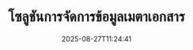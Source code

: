 ---
############################# Static ############################
layout: "family"
date:  2025-08-27T11:24:41
draft: false

product: "Metadata"
product_tag: "metadata"

lang: th

############################# Head ############################
head_title: ".NET, Java, Node.js, Python API และแอปจัดการข้อมูลเมตาออนไลน์โดย GroupDocs"
head_description: "API ข้อมูลเมตาของเอกสารดั้งเดิมสำหรับ C# .NET และ Java อ่าน เขียน แก้ไข และเปรียบเทียบข้อมูลเมตาของรูปแบบยอดนิยมทั้งหมด วิเคราะห์และส่งออกข้อมูลเมตา"

############################# Header ############################
title: "โซลูชันการจัดการข้อมูลเมตาเอกสาร"
description:  |
  API และแอปเพื่ออ่าน แก้ไข แทนที่ และลบข้อมูลเมตาของเอกสาร รูปภาพ และรูปแบบไฟล์อื่นๆ บนแพลตฟอร์มยอดนิยม

  เพิ่มข้อมูลเมตาดาต้าที่ซ่อนอยู่ลงในไฟล์และเอกสารธุรกิจของคุณ

  แก้ไขหรือลบข้อมูลเมตาที่แสดงอยู่แล้วในเอกสารของคุณ

  รวบรวมและวิเคราะห์ข้อมูลเกี่ยวกับเอกสารและข้อมูลเมตาของไฟล์

############################# Supported Platforms ###############################
supported_platforms:
  enable: true
  head_title: "เลือกแพลตฟอร์มของคุณ"
  title: "ความเป็นอิสระของแพลตฟอร์ม"
  description: "GroupDocs.Metadata เข้ากันได้กับระบบปฏิบัติการและเฟรมเวิร์กที่หลากหลาย:"
  details_link_title: "เรียนรู้เพิ่มเติม"

  items:
    # items loop
    - title: ".NET"
      description: GroupDocs.Metadata .NET 
      color: "blue"
      tag: "net"
      link: "/metadata/net/"
      features_link: "https://docs.groupdocs.com/metadata/net/system-requirements/"
      features:
          # features loop
          - rows: "3"
            content: |
                    .NET Core 3.0 or higher <br> .NET 5.0 or higher <br> .NET Standard 2.1
      
          # features loop
          - rows: "1"
            content: |
                    Windows <br> Linux <br> Mac OS
      
          # features loop
          - rows: "4"
            content: |
                    Microsoft Visual Studio <br> JetBrains Rider <br> Microsoft Visual Code
      
          # features loop
          - rows: "1"
            content: |
                    70+ file formats
      

    # items loop
    - title: "Java"
      description: GroupDocs.Metadata Java
      color: "red"
      tag: "java"
      link: "/metadata/java/"
      features_link: "https://docs.groupdocs.com/metadata/java/system-requirements/"
      features:
          # features loop
          - rows: "3"
            content: |
                    J2SE 7.0 or higher <br> Kotlin
      
          # features loop
          - rows: "1"
            content: |
                    Windows <br> Linux <br> Mac OS
      
          # features loop
          - rows: "4"
            content: |
                    IntelliJ IDEA <br> Eclipse <br> NetBeans
      
          # features loop
          - rows: "1"
            content: |
                    70+ file formats

    # items loop
    - title: "Node.js"
      description: GroupDocs.Metadata Node.js
      color: "green"
      tag: "nodejs-java"
      link: "/metadata/nodejs-java/"
      features_link: "https://docs.groupdocs.com/metadata/nodejs-java/system-requirements/"
      features:
          # features loop
          - rows: "3"
            content: |
                    Node.js 16+ and J2SE 8.0 (1.8)+
      
          # features loop
          - rows: "1"
            content: |
                    Windows <br> Linux <br> Mac OS
      
          # features loop
          - rows: "4"
            content: |
                    Atom <br> Visual Studio Code <br> โปรแกรมแก้ไขข้อความอื่น ๆ
      
          # features loop
          - rows: "1"
            content: |
                    70+ file formats

    # items loop
    - title: "Python"
      description: GroupDocs.Metadata Python
      color: "yellow"
      tag: "python-net"
      link: "/metadata/python-net/"
      features_link: "https://docs.groupdocs.com/metadata/python-net/system-requirements/"
      features:
          # features loop
          - rows: "3"
            content: |
                    Python 3.9+ and .Net 6+
      
          # features loop
          - rows: "1"
            content: |
                    Windows <br> Linux <br> Mac OS
      
          # features loop
          - rows: "4"
            content: |
                    IDLE <br> PyCharm <br> Visual Studio Code
      
          # features loop
          - rows: "1"
            content: |
                    70+ file formats

    # items loop
    - title: "CLI .NET"
      description: GroupDocs.Metadata CLI for .NET
      color: "gray"
      tag: "cli-net"
      link: "/metadata/cli-net/"
      features_link: "https://docs.groupdocs.com/metadata/net/system-requirements/"
      features:
          # features loop
          - rows: "3"
            content: |
                    .NET Core 3.0 or higher <br> .NET 5.0 or higher <br> .NET Standard 2.1
      
          # features loop
          - rows: "1"
            content: |
                    Windows <br> Linux <br> Mac OS
      
          # features loop
          - rows: "4"
            content: |
                    Command Prompt, Bash, PowerShell, etc.
      
          # features loop
          - rows: "1"
            content: |
                    70+ file formats

############################# Features ###############################
features:
  enable: true
  title: "การตรวจสอบคุณสมบัติของ GroupDocs.Metadata"
  description: "โซลูชันของเราได้รับการออกแบบมาเพื่อจัดการข้อมูลเมตาในรูปแบบไฟล์ยอดนิยมมากมาย รวมถึงรูปภาพและเอกสารสำนักงาน"

  items:
    # items loop
    - icon: "protect"
      title: "ปกป้องข้อมูลทางธุรกิจ"
      content: "เพิ่มข้อมูลเมตาที่ซ่อนอยู่ให้กับไฟล์และเอกสารที่ละเอียดอ่อนของคุณ"

    # items loop
    - icon: "control"
      title: "ควบคุมข้อมูลเมตาของเอกสาร"
      content: "รวบรวมข้อมูลโดยละเอียดเกี่ยวกับข้อมูลเมตาที่มีอยู่ในเอกสาร"

    # items loop
    - icon: "manipulate"
      title: "จัดการข้อมูลเมตาดาต้า"
      content: "แก้ไขเนื้อหาหรือลบข้อมูลเมตาในรูปแบบไฟล์ที่รองรับหลายรูปแบบ"

    # items loop
    - icon: "additional"
      title: "คุณสมบัติเพิ่มเติมต่างๆ"
      content: "รับการแสดงตัวอย่างเอกสาร แยกแพ็คเกจข้อมูลเมตา ฯลฯ"

############################# Code Samples ###############################
code_samples:
  enable: true
  title: "ปกป้องเอกสารโดยใช้ข้อมูลเมตา"
  description: "GroupDocs.Metadata ตัวอย่างโค้ดการดำเนินการทั่วไป"
  items:
    # code sample loop
    - title: "ลบข้อมูลเมตาที่ไม่จำเป็นออกจากรูปภาพและเอกสาร"
      content: |
       GroupDocs.Metadata ช่วยให้คุณลบข้อมูลที่ซ่อนอยู่ออกจากไฟล์และเอกสารของคุณได้อย่างง่ายดาย คุณสามารถลบรายละเอียด เช่น เวลาและสถานที่ที่ถ่ายภาพ หรือลบข้อมูลผู้แต่งและบรรณาธิการออกจากเอกสาร Office ได้อย่างรวดเร็ว
      samples:
        - language: "C#"
          color: "blue"
          content: |
            ```csharp {style=abap}  
            // ส่งผ่านเส้นทางไปยังเอกสารไปยังตัวสร้าง Metadata

            using (Metadata metadata = new Metadata("source.docx"))
            {
                // ลบคุณสมบัติของเอกสารที่เชื่อมต่อกับผู้สร้างและบรรณาธิการ
                var affected = metadata.RemoveProperties(
                    p => p.Tags.Contains(Tags.Person.Creator) ||
                        p.Tags.Contains(Tags.Person.Editor));

                // ผลลัพธ์กระบวนการลบข้อมูลเมตา
                Console.WriteLine("Properties removed: {0}", affected);

                // บันทึกเอกสารที่ทำความสะอาด
                metadata.Save("result.docx");
            }                    
            ```
        - language: "Java"
          color: "red"
          content: |
            ```java {style=abap}   
            // ส่งผ่านเส้นทางไปยังเอกสารไปยังตัวสร้าง Metadata

            try (Metadata metadata = new Metadata("source.docx"){

                // ลบคุณสมบัติของเอกสารที่เชื่อมต่อกับผู้สร้างและบรรณาธิการ
                int affected = metadata.removeProperties(
                    new ContainsTagSpecification(Tags.getPerson().getCreator()).or(
                    new ContainsTagSpecification(Tags.getPerson().getEditor())));

                // ผลลัพธ์กระบวนการลบข้อมูลเมตา
                System.out.println(String.format("Properties removed: %s", affected));

                // บันทึกเอกสารที่ทำความสะอาด
                metadata.save("result.docx");
            }
            ```
        - language: "TypeScript"
          color: "green"
          content: |
            ```javascript {style=abap}
            // ส่งผ่านเส้นทางไปยังเอกสารไปยังตัวสร้าง Metadata

            const metadata = new groupdocs.metadata.Metadata("source.docx");
    
            // ลบคุณสมบัติของเอกสารที่เชื่อมต่อกับผู้สร้างและบรรณาธิการ
            var affected = metadata.removeProperties(
                new groupdocs.metadata.ContainsTagSpecification(groupdocs.metadata.Tags.getPerson().getCreator()).or(
                new groupdocs.metadata.ContainsTagSpecification(groupdocs.metadata.Tags.getPerson().getEditor()))
                );

            // ผลลัพธ์กระบวนการลบข้อมูลเมตา
            console.log('Properties removed: ${affected}');

            // บันทึกเอกสารที่ทำความสะอาด
            metadata.save("result.docx");                        
            ```
        - language: "Python"
          color: "yellow"
          content: |
            ```python {style=abap}
            import groupdocs.metadata as gm
                        
            def run():

                # ส่งผ่านเส้นทางไปยังเอกสารไปยังตัวสร้าง Metadata
                with gm.Metadata("input.docx") as metadata:

                # ลบคุณสมบัติของเอกสารที่เชื่อมต่อกับผู้สร้างและบรรณาธิการ
                specification = gm.search.ContainsTagSpecification(gm.tagging.Tags.person.creator).
                    either(gm.search.ContainsTagSpecification(gm.tagging.Tags.person.editor)).
                    either(gm.search.OfTypeSpecification(gm.common.MetadataPropertyType.STRING).
                    both(gm.search.WithValueSpecification("John")))

                affected = metadata.remove_properties(specification)

                # ผลลัพธ์กระบวนการลบข้อมูลเมตา
                print(f"Properties removed: {affected}")

                # บันทึกเอกสารที่ทำความสะอาด
                metadata.save("output.docx")
            ```

############################# Supported Formats ###############################
formats:
  enable: true
  title: "รองรับมากกว่า 70 รูปแบบ"
  description: "GroupDocs.Metadata ช่วยควบคุมข้อมูลเมตาในรูปแบบเอกสารและไฟล์ยอดนิยม"

############################# Metrics ###############################
metrics:
  enable: true
  title: "ความสำเร็จของ GroupDocs.Metadata"
  description: "ค้นพบตัวชี้วัดที่สำคัญของความสำเร็จของห้องสมุดของเรา"

  items:
    # items loop
    - number: "70+"
      title: "รูปแบบที่รองรับ"
      content: "GroupDocs.Metadata รองรับการจัดการข้อมูลเมตาสำหรับรูปแบบไฟล์ยอดนิยมมากกว่า 70 รูปแบบ"

    # items loop
    - number: "700k"
      title: "ดาวน์โหลด NuGet"
      content: "GroupDocs.Metadata สำหรับแพ็คเกจ .NET NuGet ถูกดาวน์โหลดมากกว่า 700,000 ครั้ง"

    # items loop
    - number: "15k"
      title: "ดาวน์โหลดมาเวน"
      content: "GroupDocs.Metadata มีการดาวน์โหลด 15,000 ครั้งบน Maven การจัดการข้อมูลเมตา Java ที่มีประสิทธิภาพ"

    # items loop
    - number: "140+"
      title: "ลูกค้ามีความสุข"
      content: "เนื่องจากบริษัทที่มีชื่อเสียงและนักพัฒนารายบุคคลชอบผลิตภัณฑ์ GroupDocs เพื่อสร้างโซลูชันที่เป็นนวัตกรรม"


############################# Customers ###############################
customers:
  enable: true
  title: "ลูกค้าที่มีความสุขของเรา"
  description: "ผลิตภัณฑ์ GroupDocs ได้รับความไว้วางใจจากลูกค้าจำนวนมากทั่วโลกและใช้ในโซลูชันทางธุรกิจที่มีการแข่งขันสูงทั่วโลก"

  items:
    # items loop
    - title: "BenQ Corporation"
      logo: "benq"
      
    # items loop
    - title: "Nasdaq Stock Market"
      logo: "nasdaq"
      
    # items loop
    - title: "AT&T Inc."
      logo: "att"
      
    # items loop
    - title: "Customer logo AstraZeneca"
      logo: "astrazeneca"
      
    # items loop
    - title: "Central Bank of Argentina"
      logo: "argentinacentralbank"
      
    # items loop
    - title: "Roche Holding AG"
      logo: "roche"
      
    # items loop
    - title: "Capita"
      logo: "capita"
      
    # items loop
    - title: "Axa S.A."
      logo: "axa"
      
    # items loop
    - title: "Instructure Inc."
      logo: "instructure"
      
    # items loop
    - title: "Wipro"
      logo: "wipro"


############################# Actions ###############################
actions:
  enable: true
  title: "พร้อมที่จะเริ่ม?"
  description: "ลองใช้ฟีเจอร์ GroupDocs.Metadata ฟรีในแอปพลิเคชันของคุณ"

  items:
    # items loop
    - title: ".NET"
      color: "blue"
      link: "/metadata/net/"

    # items loop
    - title: "Java"
      color: "red"
      link: "/metadata/java/"

    # items loop
    - title: "Node.js"
      color: "green"
      link: "/metadata/nodejs-java/"   

    # items loop
    - title: "Python"
      color: "yellow"
      link: "/metadata/python-net/"    

    # items loop
    - title: "CLI"
      color: "gray" 
      link: "/metadata/cli-net/"


############################# FAQ ###############################
faq:
  enable: true
  title: "คำถามที่พบบ่อย"
  description: "มีคำถามเกี่ยวกับผลิตภัณฑ์ของเราหรือไม่? เรามีคำตอบ!"

  items:
    # items loop
    - question: "GroupDocs.Metadata ต้องใช้ซอฟต์แวร์บุคคลที่สามสำหรับการประมวลผลข้อมูลเมตาของเอกสารหรือไม่"
      answer: "GroupDocs.Metadata ดำเนินการอย่างเป็นอิสระ ไม่จำเป็นต้องมีไลบรารีภายนอกเช่น Microsoft Office หรือ Adobe Acrobat"

    # items loop
    - question: "ฉันสามารถลองใช้ฟีเจอร์ของ GroupDocs.Metadata ก่อนซื้อได้ไหม"
      answer: "อย่างแน่นอน! GroupDocs.Metadata ให้ทดลองใช้ฟรี ติดตั้งและสำรวจความสามารถของมัน อย่างไรก็ตาม โปรดทราบว่าเวอร์ชันทดลองใช้งานจะเพิ่ม 'ป้ายทดลองใช้งาน' ลงในเอกสารของคุณและประมวลผลเฉพาะ 3 หน้าแรกเท่านั้น เพื่อประสบการณ์ที่สมบูรณ์ รับสิทธิ์ใช้งานชั่วคราวฟรี 30 วันสำหรับฟังก์ชันการทำงานเต็มรูปแบบ ดูรายละเอียด [ที่นี่](https://purchase.groupdocs.com/temporary-license/)"

    # items loop
    - question: "มีใบอนุญาตประเภทใดบ้าง?"
      answer: "กำลังมองหาใบอนุญาต GroupDocs.Metadata อยู่ใช่ไหม? เรามีตัวเลือกต่างๆ มากมายให้กับคุณ เลือกจากใบอนุญาตที่เหมาะกับความต้องการของคุณ โดยพิจารณาจากปัจจัยต่างๆ เช่น จำนวนนักพัฒนาในทีมของคุณ สถานที่ปรับใช้ (เช่น สำนักงานแห่งเดียวหรือที่ทำงานระยะไกล) และการกระจายลูกค้าปลายทางจำเป็นต้องแชร์ SDK/API กับลูกค้าหรือไม่ หรือเลือกสิทธิ์การใช้งานรายเดือน โดยคุณจะชำระเงินตามการใช้งานของคุณด้วยแผนแบบคิดค่าบริการตามปริมาณข้อมูล สำรวจเพิ่มเติมและค้นหาขนาดที่ลงตัวที่สุด [ที่นี่](https://purchase.groupdocs.com/pricing/metadata/net/)"

############################# Cloud Links ###############################
cloud_links:
  enable: true
  title: "รวม GroupDocs.Metadata API โค้ดต่ำ"
  description: "จัดการเมตาดาต้าที่ละเอียดอ่อนในไฟล์ธุรกิจภายในแอปพลิเคชันของคุณโดยใช้ REST API บนคลาวด์ของเรา"
  
  items:
    # items loop
    - title: "GroupDocs.Metadata Cloud for cURL"
      content: "ทำงานร่วมกับ API การจัดการข้อมูลเมตา cURL RESTful เพื่อจัดการข้อมูลเมตาดาต้าของ PDF, Word, Excel, การนำเสนอ, รูปภาพ และไฟล์มัลติมีเดียในแอปพลิเคชันของคุณ"
      icon: "groupdocs_metadata-for-curl"
      link: "https://products.groupdocs.cloud/metadata/curl"

    # items loop
    - title: "GroupDocs.Metadata Cloud for .NET"
      content: "ใช้ REST API ข้อมูลเมตากับ .NET SDK เพื่อเพิ่ม แก้ไข แยก ค้นหา และลบข้อมูลเมตาออกจากรูปแบบเอกสารภายในแอปพลิเคชัน .NET"
      icon: "groupdocs_metadata-for-net"
      link: "https://products.groupdocs.cloud/metadata/net"

    # items loop
    - title: "GroupDocs.Metadata Cloud for Java"
      content: "ปรับปรุงแอปพลิเคชัน Java ของคุณด้วยคุณสมบัติการจัดการข้อมูลเมตาที่มีประสิทธิภาพโดยใช้ Metadata SDK สำหรับ Java"
      icon: "groupdocs_metadata-for-java"
      link: "https://products.groupdocs.cloud/metadata/java"

############################# App links ###############################
app_links:
  enable: true
  title: "GroupDocs.Metadata ไม่มีรหัสแอปรวมอยู่ด้วย"
  description: "เข้าถึงเว็บแอปพลิเคชัน GroupDocs เพื่อจัดการข้อมูลเมตาของเอกสาร ประมวลผลรูปแบบไฟล์ยอดนิยมมากกว่า 70 รูปแบบในเบราว์เซอร์ที่คุณชื่นชอบฟรี"

  items:
    # items loop
    - title: "GroupDocs.Metadata Total"
      content: "แอปฟรีเพื่อดูและแก้ไขข้อมูลเมตาของ Word, Excel, PDF, PowerPoint และเอกสารมากกว่า 70 ประเภท"
      icon: "groupdocs_metadata-app"
      link: "https://products.groupdocs.app/metadata/total"

    # items loop
    - title: "GroupDocs.Metadata DOCX"
      content: "โปรแกรมดูและแก้ไขข้อมูลเมตาออนไลน์ฟรีสำหรับเอกสาร MS Word"
      icon: "groupdocs_words-app"
      link: "https://products.groupdocs.app/metadata/docx"

    # items loop
    - title: "GroupDocs.Metadata PDF"
      content: "ดูหรือแก้ไขข้อมูลเมตาดาต้าของเอกสาร PDF ออนไลน์"
      icon: "groupdocs_pdf-app"
      link: "https://products.groupdocs.app/metadata/pdf"


      


---